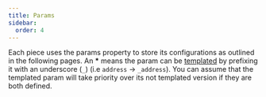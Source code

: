 ```yaml
---
title: Params
sidebar:
  order: 4
---
```


Each piece uses the params property to store its configurations as outlined in the following pages. An **\*** means the param can be [templated](/reference/templating) by prefixing it with an underscore (`_`) (i.e `address` -> `_address`). You can assume that the templated param will take priority over its not templated version if they are both defined.

